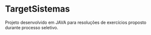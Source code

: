 # TargetSistemas
Projeto desenvolvido em JAVA para resoluções de exercícios proposto durante processo seletivo.
